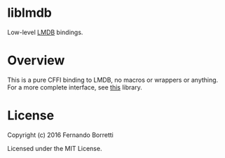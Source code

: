 # liblmdb

Low-level [LMDB](http://symas.com/mdb/) bindings.

# Overview

This is a pure CFFI binding to LMDB, no macros or wrappers or anything. For a
more complete interface, see [this][cl-lmdb] library.

# License

Copyright (c) 2016 Fernando Borretti

Licensed under the MIT License.

[cl-lmdb]: https://github.com/antimer/lmdb

